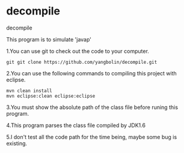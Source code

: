 decompile
=========

decompile

This program is to simulate 'javap'

1.You can use git to check out the code to your computer.

	git git clone https://github.com/yangbolin/decompile.git

2.You can use the following commands to compiling this project with eclipse.

	mvn clean install
	mvn eclipse:clean eclipse:eclipse
	
3.You must show the absolute path of the class file before runing this program.

4.This program parses the class file compiled by JDK1.6

5.I don't test all the code path for the time being, maybe some bug is existing.
